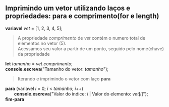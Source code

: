 ## Imprimindo um vetor utilizando laços e propriedades: para e comprimento(for e length)

**variavel** *vet* = [1, 2, 3, 4, 5];

>A propriedade *comprimento* de *vet* contém o numero total de elementos no vetor (5).<br>
Acessamos seu valor a partir de um ponto, seguido pelo nome(chave) da propriedade

**let** *tamanho* = *vet*.*comprimento*;<br>
**console.escreva**("Tamanho do vetor: *tamanho*");

>Iterando e imprimindo o vetor com laço **para**

**para** (variavel *i* = 0; *i* < *tamanho*; *i*++)<br>
&emsp;&emsp;**console.escreva**("Valor do indice: *i* | Valor do elemento: *vet*[*i*]");<br>
**fim-para**